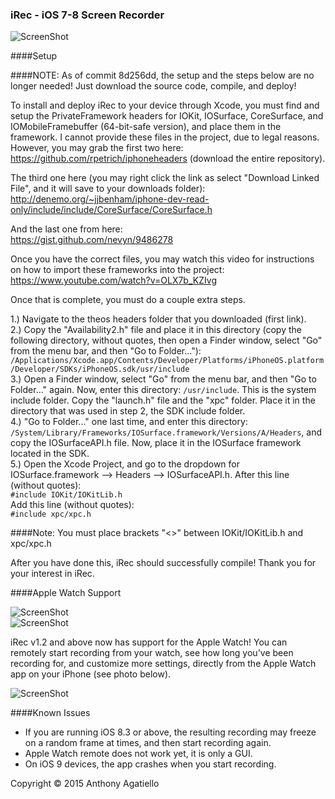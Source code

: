 ### iRec - iOS 7-8 Screen Recorder  
  
![ScreenShot](https://pbs.twimg.com/media/CATNEPXWQAAJWSt.jpg)

####Setup

####NOTE: As of commit 8d256dd, the setup and the steps below are no longer needed! Just download the source code, compile, and deploy!
  
To install and deploy iRec to your device through Xcode, you must find and setup the PrivateFramework headers for IOKit, IOSurface, CoreSurface, and IOMobileFramebuffer (64-bit-safe version), and place them in the framework. I cannot provide these files in the project, due to legal reasons. However, you may grab the first two here:  
https://github.com/rpetrich/iphoneheaders (download the entire repository).

The third one here (you may right click the link as select "Download Linked File", and it will save to your downloads folder):  
http://denemo.org/~jjbenham/iphone-dev-read-only/include/include/CoreSurface/CoreSurface.h

And the last one from here:  
https://gist.github.com/nevyn/9486278

Once you have the correct files, you may watch this video for instructions on how to import these frameworks into the project:  
https://www.youtube.com/watch?v=OLX7b_KZIvg

Once that is complete, you must do a couple extra steps.
  
1.) Navigate to the theos headers folder that you downloaded (first link).  
2.) Copy the "Availability2.h" file and place it in this directory (copy the following directory, without quotes, then open a Finder window, select "Go" from the menu bar, and then "Go to Folder..."): <code>/Applications/Xcode.app/Contents/Developer/Platforms/iPhoneOS.platform/Developer/SDKs/iPhoneOS.sdk/usr/include</code>  
3.) Open a Finder window, select "Go" from the menu bar, and then "Go to Folder..." again. Now, enter this directory:
<code>/usr/include</code>. This is the system include folder. Copy the "launch.h" file and the "xpc" folder. Place it in the directory that was used in step 2, the SDK include folder.  
4.) "Go to Folder..." one last time, and enter this directory:  
<code>/System/Library/Frameworks/IOSurface.framework/Versions/A/Headers</code>, and copy the IOSurfaceAPI.h file. Now, place it in the IOSurface framework located in the SDK.  
5.) Open the Xcode Project, and go to the dropdown for IOSurface.framework --> Headers --> IOSurfaceAPI.h. After this line (without quotes):  
<code>#include IOKit/IOKitLib.h</code>    
Add this line (without quotes):  
<code>#include xpc/xpc.h</code>  
  
####Note: You must place brackets "<>" between IOKit/IOKitLib.h and xpc/xpc.h

After you have done this, iRec should successfully compile! Thank you for your interest in iRec.  
  
####Apple Watch Support  
  
![ScreenShot](https://pbs.twimg.com/media/CGVpWsNUAAAczLT.jpg)  
![ScreenShot](https://pbs.twimg.com/media/CGXCF2WUcAA_bGO.jpg)  
  
iRec v1.2 and above now has support for the Apple Watch! You can remotely start recording from your watch, see how long you've been recording for, and customize more settings, directly from the Apple Watch app on your iPhone (see photo below).  
  
![ScreenShot](https://pbs.twimg.com/media/CGVpWrbUYAABI8f.jpg:large)  
  
####Known Issues  
  
* If you are running iOS 8.3 or above, the resulting recording may freeze on a random frame at times, and then start recording again.  
* Apple Watch remote does not work yet, it is only a GUI.
* On iOS 9 devices, the app crashes when you start recording.

Copyright © 2015 Anthony Agatiello